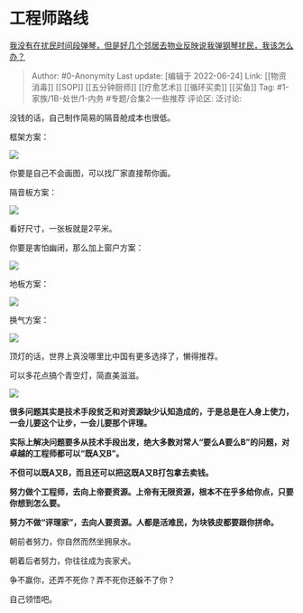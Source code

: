 # 工程师路线
[我没有在扰民时间段弹琴，但是好几个邻居去物业反映说我弹钢琴扰民，我该怎么办？](https://www.zhihu.com/question/370078227/answer/2542170948)

> Author: #0-Anonymity
> Last update: [编辑于 2022-06-24]
> Link: [[物资消毒]] [[SOP]] [[五分钟厨师]] [[疗愈艺术]] [[循环买卖]] [[买鱼]]
> Tag: #1-家族/1B-处世/1-内务 #专题/合集2-一些推荐
> 评论区:
> 泛讨论:

没钱的话，自己制作简易的隔音舱成本也很低。

框架方案：

![](https://pic2.zhimg.com/50/v2-3c2a75cf74fc67b67da06bbf18177323_720w.jpg?source=1940ef5c)

你要是自己不会画图，可以找厂家直接帮你画。

隔音板方案：

![](https://pic1.zhimg.com/50/v2-39d022b99fa4a1dda62e678c33877e8b_720w.jpg?source=1940ef5c)

看好尺寸，一张板就是2平米。

你要是害怕幽闭，那么加上窗户方案：

![](https://pic1.zhimg.com/50/v2-58cae4af31e449e99bb98714ffdd2b31_720w.jpg?source=1940ef5c)

地板方案：

![](https://pic3.zhimg.com/50/v2-9cd15c48b4aa6c2e1f6f27bbe098d721_720w.jpg?source=1940ef5c)

换气方案：

![](https://pic3.zhimg.com/50/v2-ddc0abcbe245512a3c8c9d7d55044657_720w.jpg?source=1940ef5c)

顶灯的话，世界上真没哪里比中国有更多选择了，懒得推荐。

可以多花点搞个青空灯，简直美滋滋。

![](https://pica.zhimg.com/50/v2-5d51e235d88fba0669d59160e774990a_720w.jpg?source=1940ef5c)

**很多问题其实是技术手段贫乏和对资源缺少认知造成的，于是总是在人身上使力，一会儿要这个让步，一会儿要那个评理。**

**实际上解决问题要多从技术手段出发，绝大多数对常人“要么A要么B”的问题，对卓越的工程师都可以“既A又B”。**

**不但可以既A又B，而且还可以把这既A又B打包拿去卖钱。**

**努力做个工程师，去向上帝要资源。上帝有无限资源，根本不在乎多给你点，只要你想到怎么要。**

**努力不做“评理家”，去向人要资源。人都是活难民，为块铁皮都要跟你拼命。**

朝前者努力，你自然而然坐拥泉水。

朝着后者努力，你往往成为丧家犬。

争不赢你，还弄不死你？弄不死你还躲不了你？

自己领悟吧。
